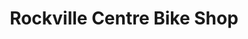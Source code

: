 ---
title: "Rockville Centre Bike Shop"
url: /rockville-centre/rockville-centre-bike-shop/
shop: bicycle
---